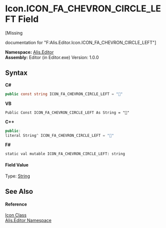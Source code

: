 # Icon.ICON_FA_CHEVRON_CIRCLE_LEFT Field
 

\[Missing <summary> documentation for "F:Alis.Editor.Icon.ICON_FA_CHEVRON_CIRCLE_LEFT"\]

**Namespace:**&nbsp;<a href="b150ade4-39de-a232-5f06-d3cdc1b2c538">Alis.Editor</a><br />**Assembly:**&nbsp;Editor (in Editor.exe) Version: 1.0.0

## Syntax

**C#**<br />
``` C#
public const string ICON_FA_CHEVRON_CIRCLE_LEFT = ""
```

**VB**<br />
``` VB
Public Const ICON_FA_CHEVRON_CIRCLE_LEFT As String = ""
```

**C++**<br />
``` C++
public:
literal String^ ICON_FA_CHEVRON_CIRCLE_LEFT = ""
```

**F#**<br />
``` F#
static val mutable ICON_FA_CHEVRON_CIRCLE_LEFT: string
```


#### Field Value
Type: <a href="https://docs.microsoft.com/dotnet/api/system.string" target="_blank">String</a>

## See Also


#### Reference
<a href="cc0f883c-67f8-f772-c6d7-a60b129f22a7">Icon Class</a><br /><a href="b150ade4-39de-a232-5f06-d3cdc1b2c538">Alis.Editor Namespace</a><br />